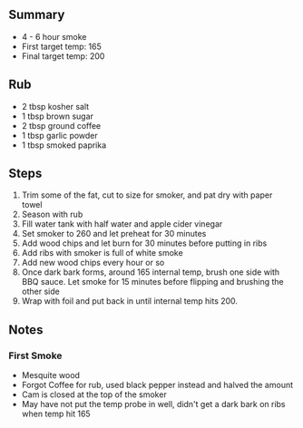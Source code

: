 
## Summary
- 4 - 6 hour smoke
- First target temp: 165
- Final target temp: 200

## Rub
- 2 tbsp kosher salt
- 1 tbsp brown sugar
- 2 tbsp ground coffee
- 1 tbsp garlic powder
- 1 tbsp smoked paprika

## Steps
1. Trim some of the fat, cut to size for smoker, and pat dry with paper towel
2. Season with rub
3. Fill water tank with half water and apple cider vinegar
4. Set smoker to 260 and let preheat for 30 minutes
5. Add wood chips and let burn for 30 minutes before putting in ribs
6. Add ribs with smoker is full of white smoke
7. Add new wood chips every hour or so
8. Once dark bark forms, around 165 internal temp, brush one side with BBQ sauce.  Let smoke for 15 minutes before flipping and brushing the other side
9. Wrap with foil and put back in until internal temp hits 200.

## Notes

### First Smoke
- Mesquite wood
- Forgot Coffee for rub, used black pepper instead and halved the amount
- Cam is closed at the top of the smoker
- May have not put the temp probe in well, didn't get a dark bark on ribs when temp hit 165
